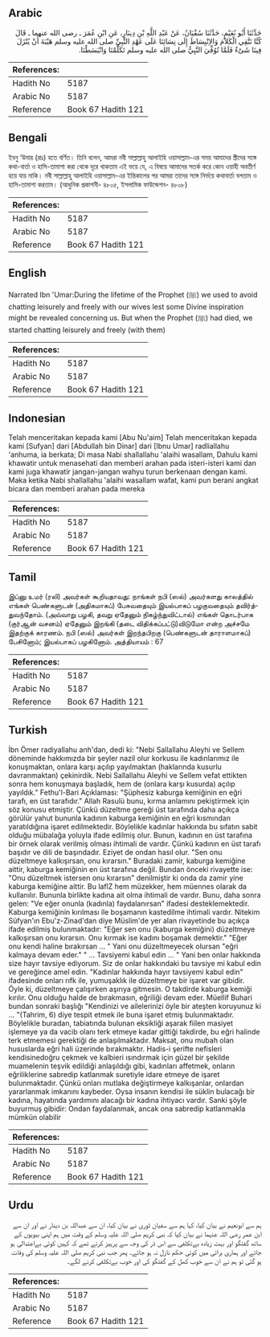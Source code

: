 ## Arabic


<div dir="rtl" lang="ar" style={{fontSize:'larger',backgroundColor:'#f8f9fa',padding:20}}>
حَدَّثَنَا أَبُو نُعَيْمٍ، حَدَّثَنَا سُفْيَانُ، عَنْ عَبْدِ اللَّهِ بْنِ دِينَارٍ، عَنِ ابْنِ عُمَرَ ـ رضى الله عنهما ـ قَالَ كُنَّا نَتَّقِي الْكَلاَمَ وَالاِنْبِسَاطَ إِلَى نِسَائِنَا عَلَى عَهْدِ النَّبِيِّ صلى الله عليه وسلم هَيْبَةَ أَنْ يُنْزَلَ فِينَا شَىْءٌ فَلَمَّا تُوُفِّيَ النَّبِيُّ صلى الله عليه وسلم تَكَلَّمْنَا وَانْبَسَطْنَا‏.‏
</div>
<div style={{backgroundColor:'#f8f9fa',padding:20, marginBottom: 10}}><table> <thead> <tr> <th>References:</th> <th></th> </tr> </thead> <tbody><tr><td>Hadith No</td><td>5187</td></tr><tr><td>Arabic No</td><td>5187</td></tr><tr><td>Reference</td><td>Book 67 Hadith 121</td></tr></tbody></table></div>

## Bengali


<div dir="ltr" lang="bn" style={{fontSize:'larger',backgroundColor:'#f8f9fa',padding:20}}>
ইবনু ‘উমার (রাঃ) হতে বর্ণিত। তিনি বলেন, আমরা নবী সাল্লাল্লাহু আলাইহি ওয়াসাল্লাম-এর সময় আমাদের স্ত্রীদের সঙ্গে কথা-বার্তা ও হাসি-তামাশা করা থেকে দূরে থাকতাম এই ভয়ে যে, এ বিষয়ে আমাদের সতর্ক করে কোন ওয়াহী অবতীর্ণ হয়ে যায় নাকি। নবী সাল্লাল্লাহু আলাইহি ওয়াসাল্লাম-এর ইন্তিকালের পর আমরা তাদের সঙ্গে নির্ভয়ে কথাবার্তা বলতাম ও হাসি-তামাশা করতাম। (আধুনিক প্রকাশনী- ৪৮০৫, ইসলামিক ফাউন্ডেশন- ৪৮০৮)
</div>
<div style={{backgroundColor:'#f8f9fa',padding:20, marginBottom: 10}}><table> <thead> <tr> <th>References:</th> <th></th> </tr> </thead> <tbody><tr><td>Hadith No</td><td>5187</td></tr><tr><td>Arabic No</td><td>5187</td></tr><tr><td>Reference</td><td>Book 67 Hadith 121</td></tr></tbody></table></div>

## English


<div dir="ltr" lang="en" style={{fontSize:'larger',backgroundColor:'#f8f9fa',padding:20}}>
Narrated Ibn 'Umar:During the lifetime of the Prophet (ﷺ) we used to avoid chatting leisurely and freely with our wives lest some Divine inspiration might be revealed concerning us. But when the Prophet (ﷺ) had died, we started chatting leisurely and freely (with them)
</div>
<div style={{backgroundColor:'#f8f9fa',padding:20, marginBottom: 10}}><table> <thead> <tr> <th>References:</th> <th></th> </tr> </thead> <tbody><tr><td>Hadith No</td><td>5187</td></tr><tr><td>Arabic No</td><td>5187</td></tr><tr><td>Reference</td><td>Book 67 Hadith 121</td></tr></tbody></table></div>

## Indonesian


<div dir="ltr" lang="id" style={{fontSize:'larger',backgroundColor:'#f8f9fa',padding:20}}>
Telah menceritakan kepada kami [Abu Nu'aim] Telah menceritakan kepada kami [Sufyan] dari [Abdullah bin Dinar] dari [Ibnu Umar] radliallahu 'anhuma, ia berkata; Di masa Nabi shallallahu 'alaihi wasallam, Dahulu kami khawatir untuk menasehati dan memberi arahan pada isteri-isteri kami dan kami juga khawatir jangan-jangan wahyu turun berkenaan dengan kami. Maka ketika Nabi shallallahu 'alaihi wasallam wafat, kami pun berani angkat bicara dan memberi arahan pada mereka
</div>
<div style={{backgroundColor:'#f8f9fa',padding:20, marginBottom: 10}}><table> <thead> <tr> <th>References:</th> <th></th> </tr> </thead> <tbody><tr><td>Hadith No</td><td>5187</td></tr><tr><td>Arabic No</td><td>5187</td></tr><tr><td>Reference</td><td>Book 67 Hadith 121</td></tr></tbody></table></div>

## Tamil


<div dir="ltr" lang="ta" style={{fontSize:'larger',backgroundColor:'#f8f9fa',padding:20}}>
இப்னு உமர் (ரலி) அவர்கள் கூறியதாவது: நாங்கள் நபி (ஸல்) அவர்களது காலத்தில் எங்கள் பெண்களுடன் (அதிகமாகப்) பேசுவதையும் இயல்பாகப் பழகுவதையும் தவிர்த்துவந்தோம். (அவ்வாறு பழகி, தவறு ஏதேனும் நிகழ்ந்துவிட்டால்) எங்கள் தொடர்பாக (குர்ஆன் வசனம்) ஏதேனும் இறங்கி (தடை விதிக்கப்பட்டு)விடுமோ என்ற அச்சமே இதற்குக் காரணம். நபி (ஸல்) அவர்கள் இறந்தபிறகு (பெண்களுடன் தாராளமாகப்) பேசினோம்; இயல்பாகப் பழகினோம். அத்தியாயம் : 67
</div>
<div style={{backgroundColor:'#f8f9fa',padding:20, marginBottom: 10}}><table> <thead> <tr> <th>References:</th> <th></th> </tr> </thead> <tbody><tr><td>Hadith No</td><td>5187</td></tr><tr><td>Arabic No</td><td>5187</td></tr><tr><td>Reference</td><td>Book 67 Hadith 121</td></tr></tbody></table></div>

## Turkish


<div dir="ltr" lang="tr" style={{fontSize:'larger',backgroundColor:'#f8f9fa',padding:20}}>
İbn Ömer radiyallahu anh'dan, dedi ki: "Nebi Sallallahu Aleyhi ve Sellem döneminde hakkımızda bir şeyler nazil olur korkusu ile kadınlarımız ile konuşmaktan, onlara karşı açılıp yayılmaktan (haklarında kusurlu davranmaktan) çekinirdik. Nebi Sallallahu Aleyhi ve Sellem vefat ettikten sonra hem konuşmaya başladık, hem de (onlara karşı kusurda) açılıp yayıldık." Fethu'l-Bari Açıklaması: "Şüphesiz kaburga kemiğinin en eğri tarafı, en üst tarafıdır." Allah Rasulü bunu, kırma anlamını pekiştirmek için söz konusu etmiştir. Çünkü düzeltme gereği üst tarafında daha açıkça görülür yahut bununla kadının kaburga kemiğinin en eğri kısmından yaratıldığına işaret edilmektedir. Böylelikle kadınlar hakkında bu sıfatın sabit olduğu mübalağa yoluyla ifade edilmiş olur. Bunun, kadının en üst tarafına bir örnek olarak verilmiş olması ihtimali de vardır. Çünkü kadının en üst tarafı başıdır ve dili de başındadır. Eziyet de ondan hasıl olur. "Sen onu düzeltmeye kalkışırsan, onu kırarsın." Buradaki zamir, kaburga kemiğine aittir, kaburga kemiğinin en üst tarafına değil. Bundan önceki rivayette ise: "Onu düzeltmek istersen onu kırarsın" denilmiştir ki onda da zamir yine kaburga kemiğine aittir. Bu laflZ hem müzekker, hem müennes olarak da kullanılır. Bununla birlikte kadına ait olma ihtimali de vardır. Bunu, daha sonra gelen: "Ve eğer onunla (kadınla) faydalanırsan" ifadesi desteklemektedir. Kaburga kemiğinin kırılması ile boşamanın kastedilme ihtimali vardır. Nitekim Süfyan'ın Ebu'z-Zinad'dan diye Müslim'de yer alan rivayetinde bu açıkça ifade edilmiş bulunmaktadır: "Eğer sen onu (kaburga kemiğini) düzeltmeye kalkışırsan onu kırarsın. Onu kırmak ise kadını boşamak demektir." "Eğer onu kendi haline bırakırsan ... " Yani onu düzeltmeyecek olursan "eğri kalmaya devam eder." " ... Tavsiyemi kabul edin ... " Yani ben onlar hakkında size hayır tavsiye ediyorum. Siz de onlar hakkındaki bu tavsiye mi kabul edin ve gereğince amel edin. "Kadınlar hakkında hayır tavsiyemi kabul edin" ifadesinde onları rıfk ile, yumuşaklık ile düzeltmeye bir işaret var gibidir. Öyle ki, düzeltmeye çalışırken aşırıya gitmesin. O takdirde kaburga kemiği kırılır. Onu olduğu halde de bırakmasın, eğriliği devam eder. Müellif Buhari bundan sonraki başlığı "Kendinizi ve ailelerinizi öyle bir ateşten koruyunuz ki ... "(Tahrim, 6) diye tespit etmek ile buna işaret etmiş bulunmaktadır. Böylelikle buradan, tabiatında bulunan eksikliği aşarak fiilen masiyet işlemeye ya da vacib olanı terk etmeye kadar gittiği takdirde, bu eğri halinde terk etmemesi gerektiği de anlaşılmaktadır. Maksat, onu mubah olan hususlarda eğri hali üzerinde bırakmaktır. Hadis-i şerifte nefisleri kendisinedoğru çekmek ve kalbieri ısındırmak için güzel bir şekilde muamelenin teşvik edildiği anlaşıldığı gibi, kadınları affetmek, onların eğriliklerine sabredip katlanmak suretiyle idare etmeye de işaret bulunmaktadır. Çünkü onları mutlaka değiştirmeye kalkışanlar, onlardan yararlanmak imkanını kaybeder. Oysa insanın kendisi ile süklin bulacağı bir kadına, hayatında yardımını alacağı bir kadına ihtiyacı vardır. Sanki şöyle buyurmuş gibidir: Ondan faydalanmak, ancak ona sabredip katlanmakla mümkün olabilir
</div>
<div style={{backgroundColor:'#f8f9fa',padding:20, marginBottom: 10}}><table> <thead> <tr> <th>References:</th> <th></th> </tr> </thead> <tbody><tr><td>Hadith No</td><td>5187</td></tr><tr><td>Arabic No</td><td>5187</td></tr><tr><td>Reference</td><td>Book 67 Hadith 121</td></tr></tbody></table></div>

## Urdu


<div dir="rtl" lang="ur" style={{fontSize:'larger',backgroundColor:'#f8f9fa',padding:20}}>
ہم سے ابونعیم نے بیان کیا، کہا ہم سے سفیان ثوری نے بیان کیا، ان سے عبداللہ بن دینار نے اور ان سے ابن عمر رضی اللہ عنہما نے بیان کیا کہ نبی کریم صلی اللہ علیہ وسلم کے وقت میں ہم اپنی بیویوں کے ساتھ گفتگو اور بہت زیادہ بےتکلفی سے اس ڈر کی وجہ سے پرہیز کرتے تھے کہ کہیں کوئی بےاعتدالی ہو جائے اور ہماری برائی میں کوئی حکم نازل نہ ہو جائے۔ پھر جب نبی کریم صلی اللہ علیہ وسلم کی وفات ہو گئی تو ہم نے ان سے خوب کھل کے گفتگو کی اور خوب بےتکلفی کرنے لگے۔
</div>
<div style={{backgroundColor:'#f8f9fa',padding:20, marginBottom: 10}}><table> <thead> <tr> <th>References:</th> <th></th> </tr> </thead> <tbody><tr><td>Hadith No</td><td>5187</td></tr><tr><td>Arabic No</td><td>5187</td></tr><tr><td>Reference</td><td>Book 67 Hadith 121</td></tr></tbody></table></div>